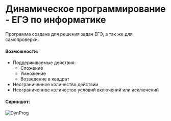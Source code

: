 # Динамическое программирование - ЕГЭ по информатике

Программа создана для решения задач ЕГЭ, а так же для самопроверки.

#### Возможности: 

- Поддерживаемые действия:
  - Сложение
  - Умножение
  - Возведение в квадрат
- Неограниченное количество действии
- Неограниченное количество условий включений или исключений

#### Скриншот:

![DynProg](https://b.radikal.ru/b07/2102/6a/60139b1f0540.png)
